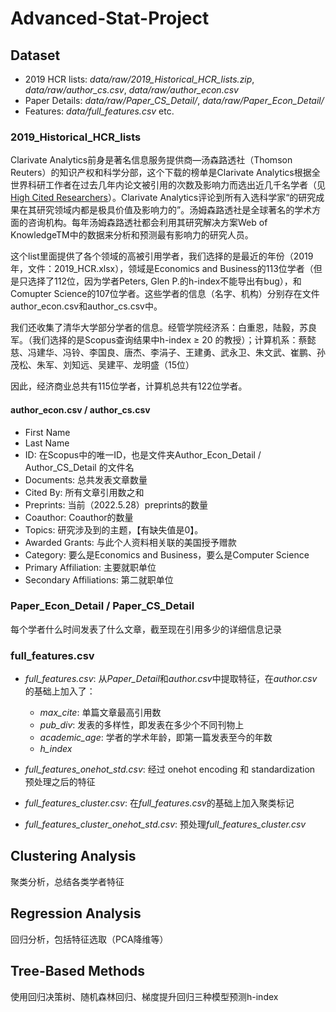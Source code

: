 # Advanced-Stat-Project

## Dataset

- 2019 HCR lists: *data/raw/2019_Historical_HCR_lists.zip*, *data/raw/author_cs.csv*, *data/raw/author_econ.csv*
- Paper Details: *data/raw/Paper_CS_Detail/*, *data/raw/Paper_Econ_Detail/*
- Features: *data/full_features.csv* etc.

### 2019_Historical_HCR_lists

Clarivate Analytics前身是著名信息服务提供商—汤森路透社（Thomson Reuters）的知识产权和科学分部，这个下载的榜单是Clarivate Analytics根据全世界科研工作者在过去几年内论文被引用的次数及影响力而选出近几千名学者（见[High Cited Researchers](https://recognition.webofscience.com/awards/highly-cited/2019/)）。Clarivate Analytics评论到所有入选科学家“的研究成果在其研究领域内都是极具价值及影响力的”。汤姆森路透社是全球著名的学术方面的咨询机构。每年汤姆森路透社都会利用其研究解决方案Web of KnowledgeTM中的数据来分析和预测最有影响力的研究人员。 

这个list里面提供了各个领域的高被引用学者，我们选择的是最近的年份（2019年，文件：2019_HCR.xlsx），领域是Economics and Business的113位学者（但是只选择了112位，因为学者Peters, Glen P.的h-index不能导出有bug），和Comupter Science的107位学者。这些学者的信息（名字、机构）分别存在文件author_econ.csv和author_cs.csv中。

我们还收集了清华大学部分学者的信息。经管学院经济系：白重恩，陆毅，苏良军。（我们选择的是Scopus查询结果中h-index ≥ 20 的教授）；计算机系：蔡懿慈、冯建华、冯铃、李国良、唐杰、李涓子、王建勇、武永卫、朱文武、崔鹏、孙茂松、朱军、刘知远、吴建平、龙明盛（15位）

因此，经济商业总共有115位学者，计算机总共有122位学者。

#### author_econ.csv / author_cs.csv

- First Name
- Last Name
- ID: 在Scopus中的唯一ID，也是文件夹Author_Econ_Detail / Author_CS_Detail 的文件名
- Documents: 总共发表文章数量
- Cited By: 所有文章引用数之和
- Preprints: 当前（2022.5.28）preprints的数量
- Coauthor: Coauthor的数量
- Topics: 研究涉及到的主题，【有缺失值是0】。
- Awarded Grants: 与此个人资料相关联的美国授予赠款
- Category: 要么是Economics and Business，要么是Computer Science
- Primary Affiliation: 主要就职单位
- Secondary Affiliations: 第二就职单位

### Paper_Econ_Detail / Paper_CS_Detail

每个学者什么时间发表了什么文章，截至现在引用多少的详细信息记录

### full_features.csv

- *full_features.csv*: 从*Paper_Detail*和*author.csv*中提取特征，在*author.csv*的基础上加入了：
    - *max_cite*: 单篇文章最高引用数
    - *pub_div*: 发表的多样性，即发表在多少个不同刊物上
    - *academic_age*: 学者的学术年龄，即第一篇发表至今的年数
    - *h_index*

- *full_features_onehot_std.csv*: 经过 onehot encoding 和 standardization 预处理之后的特征

- *full_features_cluster.csv*: 在*full_features.csv*的基础上加入聚类标记

- *full_features_cluster_onehot_std.csv*: 预处理*full_features_cluster.csv*


## Clustering Analysis

聚类分析，总结各类学者特征

## Regression Analysis

回归分析，包括特征选取（PCA降维等）

## Tree-Based Methods

使用回归决策树、随机森林回归、梯度提升回归三种模型预测h-index


